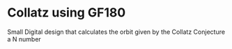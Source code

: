 # Collatz using GF180

Small Digital design that calculates the orbit given by the Collatz Conjecture a N number
